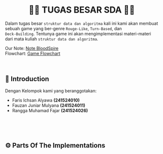 <div align='center'>
  
#  🧑‍💻 TUGAS BESAR SDA 🧑‍💻
</div>

Dalam tugas besar `struktur data dan algoritma` kali ini kami akan membuat sebuah game yang ber-genre `Rouge-Like`, `Turn-Based`, dan\
`Deck-Building`. Tentunya game ini akan mengimplementasi materi-materi dari mata kuliah `struktur data dan algoritma`.

Our Note:
[Note BloodSpire](https://app.milanote.com/1UePu51in9Rm6S?p=pCgOIjerhCU)\
Flowchart:
[Game Flowchart](https://miro.com/welcomeonboard/Mmp5aW5hR2NoQ2hFTzJ1NGZhSmpaUHJNdlUxelduUXYzWnRlTVg5RElSeEtRSE5zQ0Z5c0xpaFVRNG45WHpWWWtFUld6MVgzZ3FYV0Z5TDkxYUVJb3N4bHprU3RKV1RRYVJFNUZkUlVMWDdOVVJZczZMKzdiUzFTRXRvVTQycjlzVXVvMm53MW9OWFg5bkJoVXZxdFhRPT0hdjE=?share_link_id=318571456594)
<br>
<br>
<br>
## :fallen_leaf: Introduction
Dengan Kelompok kami yang beranggotakan:
- Faris Ichsan Alyawa **(241524010)**
- Fauzan Juniar Mulyana **(241524011)**
- Rangga Muhamad Fajar **(241524026)**

<br>
<br>
<br>

## ⚙️ Parts Of The Implementations



